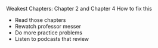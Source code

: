 Weakest Chapters:
Chapter 2 and Chapter 4
How to fix this
- Read those chapters
- Rewatch professor messer
- Do more practice problems
- Listen to podcasts that review